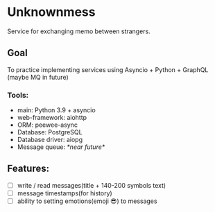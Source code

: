 Unknownmess
===
Service for exchanging memo between strangers.

## Goal
To practice implementing services using Asyncio + Python + GraphQL
(maybe MQ in future)

### Tools:
- main: Python 3.9 + asyncio
- web-framework: aiohttp
- ORM: peewee-async
- Database: PostgreSQL
- Database driver: aiopg
- Message queue: *\*near future\**

## Features:
- [ ] write / read messages(title + 140-200 symbols text)
- [ ] message timestamps(for history)
- [ ] ability to setting emotions(emoji 😎) to messages

